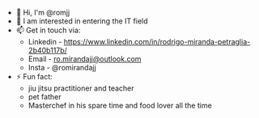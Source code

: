 - 👋 Hi, I'm @romjj
- 👀 I am interested in entering the IT field
- 📫 Get in touch via:
    - Linkedin - https://www.linkedin.com/in/rodrigo-miranda-petraglia-2b40b117b/
    - Email    - ro.mirandajj@outlook.com
    - Insta    - @romirandajj
- ⚡ Fun fact:
    - jiu jitsu practitioner and teacher
    - pet father
    - Masterchef in his spare time and food lover all the time

<!---
romjj/romjj is a ✨ special ✨ repository because its `README.md` (this file) appears on your GitHub profile.
You can click the Preview link to take a look at your changes.
--->
